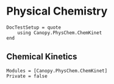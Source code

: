 # Physical Chemistry

```@meta
DocTestSetup = quote
    using Canopy.PhysChem.ChemKinet
end
```

## Chemical Kinetics

```@autodocs
Modules = [Canopy.PhysChem.ChemKinet]
Private = false
```
